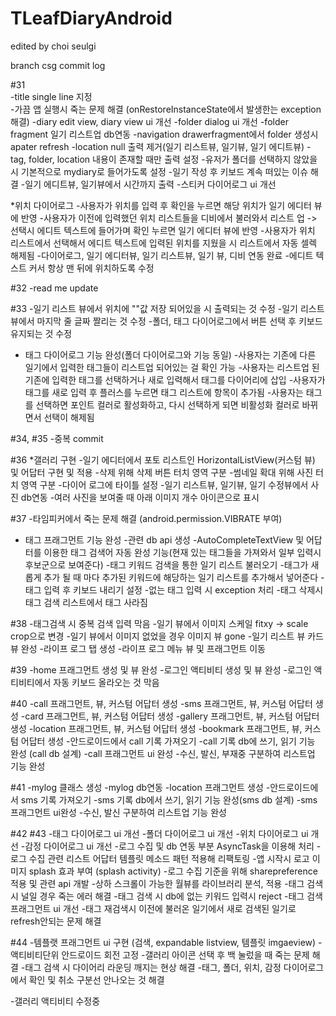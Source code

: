TLeafDiaryAndroid
================
edited by choi seulgi

branch csg
commit log 

#31		
-title single line 지정	
-가끔 앱 실행시 죽는 문제 해결 (onRestoreInstanceState에서 발생한는 exception 해결)
-diary edit view, diary view ui 개선
-folder dialog ui 개선
-folder fragment 일기 리스트업 db연동
-navigation drawerfragment에서 folder 생성시 apater refresh
-location null 출력 제거(일기 리스트뷰, 일기뷰, 일기 에디트뷰)
-tag, folder, location 내용이 존재할 때만 출력 설정
-유저가 폴더를 선택하지 않았을 시 기본적으로 mydiary로 들어가도록 설정
-일기 작성 후 키보드 계속 떠있는 이슈 해결
-일기 에디트뷰, 일기뷰에서 시간까지 출력
-스티커 다이어로그 ui 개선

*위치 다이어로그
-사용자가 위치를 입력 후 확인을 누르면 해당 위치가 일기 에디터 뷰에 반영
-사용자가 이전에 입력했던 위치 리스트들을 디비에서 불러와서 리스트 업 -> 선택시 에디트 텍스트에 들어가며 확인 누르면 일기 에디터 뷰에 반영
-사용자가 위치 리스트에서 선택해서 에디트 텍스트에 입력된 위치를 지웠을 시 리스트에서 자동 셀렉 해제됨
-다이어로그, 일기 에디터뷰, 일기 리스트뷰, 일기 뷰, 디비 연동 완료
-에디트 텍스트 커서 항상 맨 뒤에 위치하도록 수정

#32
-read me update 

#33
-일기 리스트 뷰에서 위치에 ""값 저장 되어있을 시 출력되는 것 수정
-일기 리스트 뷰에서 마지막 줄 글짜 짤리는 것 수정
-폴더, 태그 다이어로그에서 버튼 선택 후 키보드 유지되는 것 수정

* 태그 다이어로그 기능 완성(폴더 다이어로그와 기능 동일)
-사용자는 기존에 다른 일기에서 입력한 태그들이 리스트업 되어있는 걸 확인 가능
-사용자는 리스트업 된 기존에 입력한 태그를 선택하거나 새로 입력해서 태그를 다이어리에 삽입
-사용자가 태그를 새로 입력 후 플러스를 누르면 태그 리스트에 항목이 추가됨
-사용자는 태그를 선택하면 포인트 컬러로 활성화하고, 다시 선택하게 되면 비활성화 컬러로 바뀌면서 선택이 해제됨


#34, #35
-중복 commit

#36
*갤러리 구현
-일기 에디터에서 포토 리스트인 HorizontalListView(커스텀 뷰) 및 어답터 구현 및 적용
-삭제 위해 삭제 버튼 터치 영역 구분
-썸네일 확대 위해 사진 터치 영역 구분
-다이어 로그에 타이틀 설정
-일기 리스트뷰, 일기뷰, 일기 수정뷰에서 사진 db연동
-여러 사진을 보여줄 때 아래 이미지 개수 아이콘으로 표시

#37
-타임피커에서 죽는 문제 해결 (android.permission.VIBRATE 부여)

* 태그 프래그먼트 기능 완성
-관련 db api 생성
-AutoCompleteTextView 및 어답터를 이용한 태그 검색어 자동 완성 기능(현재 있는 태그들을 가져와서 일부 입력시 후보군으로 보여준다)
-태그 키워드 검색을 통한 일기 리스트 불러오기
-태그가 새롭게 추가 될 때 마다 추가된 키워드에 해당하는 일기 리스트를 추가해서 넣어준다
-태그 입력 후 키보드 내리기 설정
-없는 태그 입력 시 exception 처리
-태그 삭제시 태그 검색 리스트에서 태그 사라짐


#38
-태그검색 시 중복 검색 입력 막음
-일기 뷰에서 이미지 스케일 fitxy -> scale crop으로 변경
-일기 뷰에서 이미지 없었을 경우 이미지 뷰 gone
-일기 리스트 뷰 카드뷰 완성
-라이프 로그 탭 생성
-라이프 로그 메뉴 뷰 및 프래그먼트 이동

#39
-home 프래그먼트 생성 및 뷰 완성
-로그인 액티비티 생성 및 뷰 완성
-로그인 액티비티에서 자동 키보드 올라오는 것 막음


#40
-call 프래그먼트, 뷰, 커스텀 어답터 생성
-sms 프래그먼트, 뷰, 커스텀 어답터 생성
-card 프래그먼트, 뷰, 커스텀 어답터 생성
-gallery 프래그먼트, 뷰, 커스텀 어답터 생성
-location 프래그먼트, 뷰, 커스텀 어답터 생성
-bookmark 프래그먼트, 뷰, 커스텀 어답터 생성
-안드로이드에서 call 기록 가져오기
-call 기록 db에 쓰기, 읽기 기능 완성 (call db 설계)
-call 프래그먼트 ui 완성
-수신, 발신, 부재중 구분하여 리스트업 기능 완성

#41
-mylog 클래스 생성
-mylog db연동
-location 프래그먼트 생성
-안드로이드에서 sms 기록 가져오기 
-sms 기록 db에서 쓰기, 읽기 기능 완성(sms db 설계)
-sms 프래그먼트 ui완성
-수신, 발신 구분하여 리스트업 기능 완성

#42
#43
-태그 다이어로그 ui 개선 
-폴더 다이어로그 ui 개선
-위치 다이어로그 ui 개선
-감정 다이어로그 ui 개선
-로그 수집 및 db 연동 부분 AsyncTask을 이용해 처리
-로그 수집 관련 리스트 어답터 템플릿 메소드 패턴 적용해 리팩토링
-앱 시작시 로고 이미지 splash 효과 부여 (splash activity)
-로그 수집 기준을 위해 sharepreference 적용 및 관련 api 개발
-상하 스크롤이 가능한 월뷰를 라이브러리 분석, 적용
-태그 검색 시 널일 경우 죽는 에러 해결
-태그 검색 시 db에 없는 키워드 입력시 reject
-태그 검색 프래그먼트 ui 개선
-태그 재검색시 이전에 불러온 일기에서 새로 검색된 일기로 refresh안되는 문제 해결

#44
-템플랫 프래그먼트 ui 구현 (검색, expandable listview, 템플릿 imgaeview)
-액티비티단위 안드로이드 회전 고정
-갤러리 아이콘 선택 후 백 눌렀을 때 죽는 문제 해결
-태그 검색 시 다이어리 라운딩 깨지는 현상 해결
-태그, 폴더, 위치, 감정 다이어로그에서 확인 및 취소 구분선 안나오는 것 해결

-갤러리 액티비티 수정중


